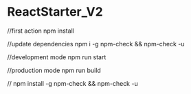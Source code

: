 # ReactStarter_V2

//first action
npm install

//update dependencies
npm i -g npm-check && npm-check -u

//development mode
npm run start

//production mode
npm run build

// npm install -g npm-check && npm-check -u